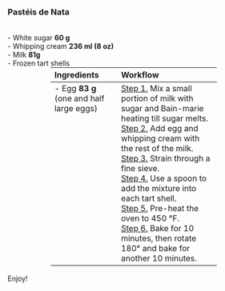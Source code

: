 ### Pastéis de Nata

<table style="width: 66%; margin: 0 auto; border-collapse: collapse; text-align: left;">
<thead>
  <tr>
    <th style="width: 40%;">Ingredients</th>
    <th style="width: 60%;">Workflow</th>
  </tr>
</thead>
<tbody>
  <tr>
    <td style="text-align: left; vertical-align: top;">
    - Egg <span class="dashed-popover" data-toggle="popover" data-placement="top" title="The weights above have to be precise!"><b>83 g</b></span><br>(one and half large eggs)</td><br>
    - White sugar <b>60 g</b><br>
    - Whipping cream <b>236 ml (8 oz)</b><br>
    - Milk <b>81g</b><br>
    - Frozen tart shells
    </td>
    <td style="text-align: left; vertical-align: top;">
    <u>Step 1.</u> Mix a small portion of milk with sugar and Bain-marie heating till sugar melts.<br>
    <u>Step 2.</u> Add egg and whipping cream with the rest of the milk.<br>
    <u>Step 3.</u> Strain through a fine sieve.<br>
    <u>Step 4.</u> Use a spoon to add the mixture into each tart shell.<br>
    <u>Step 5.</u> Pre-heat the oven to 450 °F.<br>
    <u>Step 6.</u> Bake for 10 minutes, then rotate 180° and bake for another 10 minutes.
    </td>
  </tr>
</tbody>
</table>
<br>
Enjoy!
